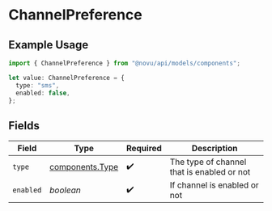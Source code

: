 # ChannelPreference

## Example Usage

```typescript
import { ChannelPreference } from "@novu/api/models/components";

let value: ChannelPreference = {
  type: "sms",
  enabled: false,
};
```

## Fields

| Field                                              | Type                                               | Required                                           | Description                                        |
| -------------------------------------------------- | -------------------------------------------------- | -------------------------------------------------- | -------------------------------------------------- |
| `type`                                             | [components.Type](../../models/components/type.md) | :heavy_check_mark:                                 | The type of channel that is enabled or not         |
| `enabled`                                          | *boolean*                                          | :heavy_check_mark:                                 | If channel is enabled or not                       |